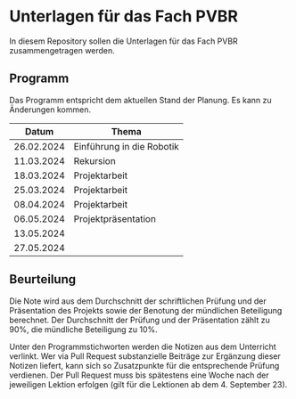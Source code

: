 # Unterlagen für das Fach PVBR

In diesem Repository sollen die Unterlagen für das Fach PVBR zusammengetragen werden.

## Programm

Das Programm entspricht dem aktuellen Stand der Planung. Es kann zu
Änderungen kommen.

| Datum | Thema |
| ----- | ----- |
| 26.02.2024 | Einführung in die Robotik |
| 11.03.2024 | Rekursion |
| 18.03.2024 | Projektarbeit |
| 25.03.2024 | Projektarbeit |
| 08.04.2024 | Projektarbeit |
| 06.05.2024 | Projektpräsentation |
| 13.05.2024 |  |
| 27.05.2024 |  |


## Beurteilung

Die Note wird aus dem Durchschnitt der schriftlichen Prüfung und der
Präsentation des Projekts
sowie der Benotung der mündlichen Beteiligung berechnet. Der
Durchschnitt der Prüfung und der Präsentation zählt zu 90%, die
mündliche Beteiligung zu 10%.

Unter den Programmstichworten werden die Notizen aus dem Unterricht
verlinkt. Wer via Pull Request substanzielle Beiträge zur Ergänzung
dieser Notizen liefert, kann sich so Zusatzpunkte für die entsprechende
Prüfung verdienen. Der Pull Request muss bis spätestens eine Woche nach
der jeweiligen Lektion erfolgen (gilt für die Lektionen ab dem 4.
September 23).
